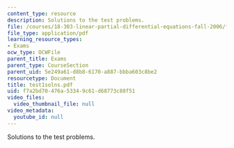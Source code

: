 ```yaml
---
content_type: resource
description: Solutions to the test problems.
file: /courses/18-303-linear-partial-differential-equations-fall-2006/f7a2bd70476a53349c61d68773c88f51_test1solns.pdf
file_type: application/pdf
learning_resource_types:
- Exams
ocw_type: OCWFile
parent_title: Exams
parent_type: CourseSection
parent_uid: 5e249a61-d8b8-6170-a887-bbba603c8be2
resourcetype: Document
title: test1solns.pdf
uid: f7a2bd70-476a-5334-9c61-d68773c88f51
video_files:
  video_thumbnail_file: null
video_metadata:
  youtube_id: null
---
```

Solutions to the test problems.

